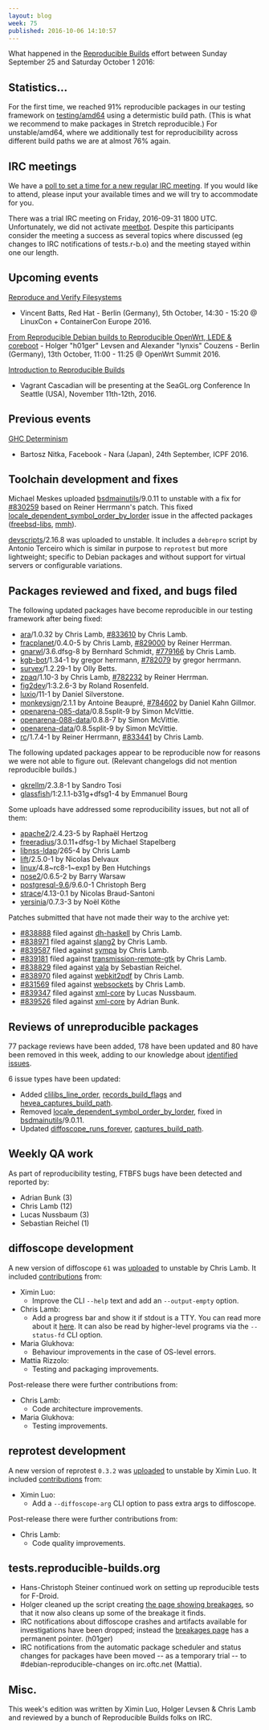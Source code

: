 ```yaml
---
layout: blog
week: 75
published: 2016-10-06 14:10:57
---
```


What happened in the [Reproducible
Builds](https://wiki.debian.org/ReproducibleBuilds) effort between Sunday September 25 and Saturday October 1 2016:

Statistics…
-----------

For the first time, we reached 91% reproducible packages in our testing framework on
[testing/amd64](https://tests.reproducible-builds.org/debian/testing/index_suite_amd64_stats.html) using a determistic build path. (This is what we recommend to make packages in Stretch reproducible.)
For unstable/amd64, where we additionally test for reproducibility across
different build paths we are at almost 76% again.

IRC meetings
------------

We have a [poll to set a time for a new regular IRC meeting](https://deb.li/2vse).
If you would like to attend, please input your available times and we will try
to accommodate for you.

There was a trial IRC meeting on Friday, 2016-09-31 1800 UTC. Unfortunately, we
did not activate [meetbot](http://meetbot.debian.net/debian-reproducible/2016/).
Despite this participants consider the meeting a success as several topics where
discussed (eg changes to IRC notifications of tests.r-b.o) and the meeting stayed
within one our length.


Upcoming events
---------------

[Reproduce and Verify Filesystems](https://linuxconcontainerconeurope2016.sched.org/event/7oI3/reproduce-and-verify-filesystems-vincent-batts-red-hat)
- Vincent Batts, Red Hat - Berlin (Germany), 5th October, 14:30 - 15:20 @
LinuxCon + ContainerCon Europe 2016.

[From Reproducible Debian builds to Reproducible OpenWrt, LEDE &
coreboot](http://openwrtsummit.org/#sessions) - Holger "h01ger" Levsen and
Alexander "lynxis" Couzens - Berlin (Germany), 13th October, 11:00 - 11:25 @
OpenWrt Summit 2016.

[Introduction to Reproducible
Builds](https://osem.seagl.org/conference/seagl2016/program/proposal/166)
- Vagrant Cascadian will be presenting at the SeaGL.org Conference In
Seattle (USA), November 11th-12th, 2016.

Previous events
---------------

[GHC Determinism](http://conf.researchr.org/event/icfp-2016/hiw-2016-papers-ghc-determinism)
- Bartosz Nitka, Facebook - Nara (Japan), 24th September, ICPF 2016.


Toolchain development and fixes
-------------------------------

Michael Meskes uploaded [bsdmainutils](https://tracker.debian.org/pkg/bsdmainutils)/9.0.11 to unstable with a fix
for [#830259](https://bugs.debian.org/830259) based on Reiner Herrmann's patch.  This fixed [locale_dependent_symbol_order_by_lorder](https://tests.reproducible-builds.org/issues/unstable/locale_dependent_symbol_order_by_lorder_issue.html) issue in the affected packages ([freebsd-libs](https://tracker.debian.org/pkg/freebsd-libs), [mmh](https://tracker.debian.org/pkg/mmh)).

[devscripts](https://tracker.debian.org/pkg/devscripts)/2.16.8 was uploaded to unstable. It includes a `debrepro` 
script by Antonio Terceiro which is similar in purpose to `reprotest` but more
lightweight; specific to Debian packages and without support for virtual servers
or configurable variations.


Packages reviewed and fixed, and bugs filed
-------------------------------------------

The following updated packages have become reproducible in our testing framework
after being fixed:

 * [ara](https://tracker.debian.org/pkg/ara)/1.0.32 by Chris Lamb, [#833610](https://bugs.debian.org/833610) by Chris Lamb.
 * [fracplanet](https://tracker.debian.org/pkg/fracplanet)/0.4.0-5 by Chris Lamb, [#829000](https://bugs.debian.org/829000) by Reiner Herrman.
 * [gnarwl](https://tracker.debian.org/pkg/gnarwl)/3.6.dfsg-8 by Bernhard Schmidt, [#779166](https://bugs.debian.org/779166) by Chris Lamb.
 * [kgb-bot](https://tracker.debian.org/pkg/kgb-bot)/1.34-1 by gregor herrmann, [#782079](https://bugs.debian.org/782079) by gregor herrmann.
 * [survex](https://tracker.debian.org/pkg/survex)/1.2.29-1 by Olly Betts.
 * [zpaq](https://tracker.debian.org/pkg/zpaq)/1.10-3 by Chris Lamb, [#782232](https://bugs.debian.org/782232) by Reiner Herrman.
 * [fig2dev](https://tracker.debian.org/pkg/fig2dev)/1:3.2.6-3 by Roland Rosenfeld.
 * [luxio](https://tracker.debian.org/pkg/luxio)/11-1 by Daniel Silverstone.
 * [monkeysign](https://tracker.debian.org/pkg/monkeysign)/2.1.1 by Antoine Beaupré, [#784602](https://bugs.debian.org/784602) by Daniel Kahn Gillmor.
 * [openarena-085-data](https://tracker.debian.org/pkg/openarena-085-data)/0.8.5split-9 by Simon McVittie.
 * [openarena-088-data](https://tracker.debian.org/pkg/openarena-088-data)/0.8.8-7 by Simon McVittie.
 * [openarena-data](https://tracker.debian.org/pkg/openarena-data)/0.8.5split-9 by Simon McVittie.
 * [rc](https://tracker.debian.org/pkg/rc)/1.7.4-1 by Reiner Herrmann, [#833441](https://bugs.debian.org/833441) by Chris Lamb.

The following updated packages appear to be reproducible now for reasons we
were not able to figure out. (Relevant changelogs did not mention reproducible
builds.)

 * [gkrellm](https://tracker.debian.org/pkg/gkrellm)/2.3.8-1 by Sandro Tosi
 * [glassfish](https://tracker.debian.org/pkg/glassfish)/1:2.1.1-b31g+dfsg1-4 by Emmanuel Bourg

Some uploads have addressed some reproducibility issues, but not all of them:

 * [apache2](https://tracker.debian.org/pkg/apache2)/2.4.23-5 by Raphaël Hertzog
 * [freeradius](https://tracker.debian.org/pkg/freeradius)/3.0.11+dfsg-1 by Michael Stapelberg
 * [libnss-ldap](https://tracker.debian.org/pkg/libnss-ldap)/265-4 by Chris Lamb
 * [lift](https://tracker.debian.org/pkg/lift)/2.5.0-1 by Nicolas Delvaux
 * [linux](https://tracker.debian.org/pkg/linux)/4.8~rc8-1~exp1 by Ben Hutchings
 * [nose2](https://tracker.debian.org/pkg/nose2)/0.6.5-2 by Barry Warsaw
 * [postgresql-9.6](https://tracker.debian.org/pkg/postgresql-9.6)/9.6.0-1 Christoph Berg
 * [strace](https://tracker.debian.org/pkg/strace)/4.13-0.1 by Nicolas Braud-Santoni
 * [yersinia](https://tracker.debian.org/pkg/yersinia)/0.7.3-3 by Noël Köthe

Patches submitted that have not made their way to the archive yet:

* [#838888](https://bugs.debian.org/838888) filed against [dh-haskell](https://tracker.debian.org/pkg/dh-haskell) by Chris Lamb.
* [#838971](https://bugs.debian.org/838971) filed against [slang2](https://tracker.debian.org/pkg/slang2) by Chris Lamb.
* [#839587](https://bugs.debian.org/839587) filed against [sympa](https://tracker.debian.org/pkg/sympa) by Chris Lamb.
* [#839181](https://bugs.debian.org/839181) filed against [transmission-remote-gtk](https://tracker.debian.org/pkg/transmission-remote-gtk) by Chris Lamb.
* [#838829](https://bugs.debian.org/838829) filed against [vala](https://tracker.debian.org/pkg/vala) by Sebastian Reichel.
* [#838970](https://bugs.debian.org/838970) filed against [webkit2pdf](https://tracker.debian.org/pkg/webkit2pdf) by Chris Lamb.
* [#831569](https://bugs.debian.org/831569) filed against [websockets](https://tracker.debian.org/pkg/websockets) by Chris Lamb.
* [#839347](https://bugs.debian.org/839347) filed against [xml-core](https://tracker.debian.org/pkg/xml-core) by Lucas Nussbaum.
* [#839526](https://bugs.debian.org/839526) filed against [xml-core](https://tracker.debian.org/pkg/xml-core) by Adrian Bunk.


Reviews of unreproducible packages
----------------------------------

77 package reviews have been added, 178 have been updated and 80 have been
removed in this week, adding to our knowledge about [identified
issues](https://tests.reproducible-builds.org/debian/index_issues.html).

6 issue types have been updated:

- Added [clilibs_line_order](https://tests.reproducible-builds.org/issues/unstable/clilibs_line_order_issue.html), [records_build_flags](https://tests.reproducible-builds.org/issues/unstable/records_build_flags_issue.html) and
  [hevea_captures_build_path](https://tests.reproducible-builds.org/issues/unstable/hevea_captures_build_path_issue.html).
- Removed [locale_dependent_symbol_order_by_lorder](https://tests.reproducible-builds.org/issues/unstable/locale_dependent_symbol_order_by_lorder_issue.html), fixed in
  [bsdmainutils](https://tracker.debian.org/pkg/bsdmainutils)/9.0.11.
- Updated [diffoscope_runs_forever](https://tests.reproducible-builds.org/issues/unstable/diffoscope_runs_forever_issue.html), [captures_build_path](https://tests.reproducible-builds.org/issues/unstable/captures_build_path_issue.html).


Weekly QA work
--------------

As part of reproducibility testing, FTBFS bugs have been detected and reported
by:

 - Adrian Bunk (3)
 - Chris Lamb (12)
 - Lucas Nussbaum (3)
 - Sebastian Reichel (1)


diffoscope development
----------------------

A new version of diffoscope `61` was
[uploaded](http://changelogs.debian.net/diffoscope#60) to unstable by Chris
Lamb. It included
[contributions](https://salsa.debian.org/reproducible-builds/diffoscope/commits/61)
from:

- Ximin Luo:
  - Improve the CLI `--help` text and add an `--output-empty` option.
- Chris Lamb:
  - Add a progress bar and show it if stdout is a TTY. You can read more about
    it [here](https://chris-lamb.co.uk/posts/diffoscope-progress-bar). It can
    also be read by higher-level programs via the `--status-fd` CLI option.
- Maria Glukhova:
  - Behaviour improvements in the case of OS-level errors.
- Mattia Rizzolo:
  - Testing and packaging improvements.

Post-release there were further contributions from:

- Chris Lamb:
  - Code architecture improvements.
- Maria Glukhova:
  - Testing improvements.


reprotest development
---------------------

A new version of reprotest `0.3.2` was
[uploaded](http://changelogs.debian.net/reprotest#0.3.2) to unstable by Ximin
Luo. It included
[contributions](https://salsa.debian.org/reproducible-builds/diffoscope/commits/0.3.2)
from:

- Ximin Luo:
  - Add a `--diffoscope-arg` CLI option to pass extra args to diffoscope.

Post-release there were further contributions from:

- Chris Lamb:
  - Code quality improvements.


tests.reproducible-builds.org
-----------------------------

- Hans-Christoph Steiner continued work on setting up reproducible tests for F-Droid.
- Holger cleaned up the script creating [the page showing breakages](https://tests.reproducible-builds.org/debian/index_breakages.html), so that it now also cleans up some of the breakage it finds.
- IRC notifications about diffoscope crashes and artifacts available for investigations have been dropped; instead the [breakages page](https://tests.reproducible-builds.org/debian/index_breakages.html) has a permanent pointer. (h01ger)
- IRC notifications from the automatic package scheduler and status changes for packages have been moved -- as a temporary trial -- to #debian-reproducible-changes on irc.oftc.net (Mattia).


Misc.
-----

This week's edition was written by Ximin Luo, Holger Levsen & Chris Lamb and reviewed by a bunch of Reproducible Builds folks on IRC.
